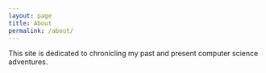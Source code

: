 ```yaml
---
layout: page
title: About
permalink: /about/
---
```


This site is dedicated to chronicling my past and present computer science adventures.